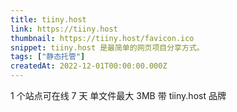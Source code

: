 ```yaml
---
title: tiiny.host
link: https://tiiny.host
thumbnail: https://tiiny.host/favicon.ico
snippet: tiiny.host 是最简单的网页项目分享方式。
tags: ["静态托管"]
createdAt: 2022-12-01T00:00:00.000Z
---
```

1 个站点可在线 7 天
单文件最大 3MB
带 tiiny.host 品牌